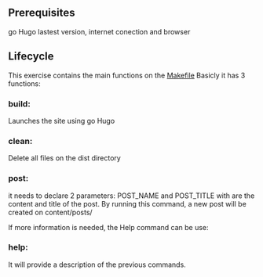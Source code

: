## Prerequisites
go Hugo lastest version, internet conection and browser
## Lifecycle
This exercise contains the main functions on the  [Makefile](https://github.com/krlybag/validation/tree/main/module1_task3/Makefile)
Basicly it has 3 functions:
### build:
Launches the site using go Hugo
### clean:
Delete all files on the dist directory
### post:
it needs to declare 2 parameters: POST_NAME and POST_TITLE with are the content and title of the post. By running this command, a new post will be created on content/posts/

If more information is needed, the Help command can be use:
### help:
It will provide a description of the previous commands. 
